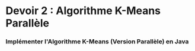 # Devoir 2 : Algorithme K-Means Parallèle

### Implémenter l'Algorithme K-Means (Version Parallèle) en Java 
